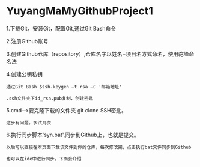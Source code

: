 # YuyangMaMyGithubProject1
1.下载Git，安装Git，配置Git,通过Git Bash命令

2.注册Github账号

3.创建Github仓库（repository）,仓库名字以姓名+项目名方式命名，使用驼峰命名法

4.创建公钥私钥

	通过Git Bash $ssh-keygen –t rsa –C '邮箱地址'
	
	.ssh文件夹下id_rsa.pub复制，创建密匙
	
5.cmd——>要克隆下载的文件夹 git clone SSH密匙。

	这步有问题，多试几次

6.执行同步脚本'syn.bat',同步到Github上，也就是提交。

	以后可以直接在本页面下载该文件到你的仓库，每次修改完，点击执行bat文件同步到Github
	
	也可以在ide中进行同步，下面会介绍